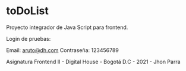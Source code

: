 # toDoList

Proyecto integrador de Java Script para frontend.

Login de pruebas:

Email: aruto@dh.com
Contraseña: 123456789

Asignatura Frontend II - Digital House - Bogotá D.C - 2021 - Jhon Parra

